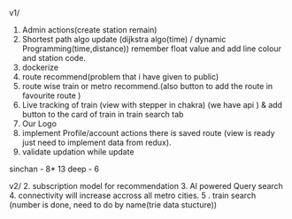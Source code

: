 v1/
1. Admin actions(create station remain)
2. Shortest path algo update (dijkstra algo(time) / dynamic Programming(time,distance)) remember float value and add line colour and station code. 
3. dockerize 
6. route recommend(problem that i have given to public)
7. route wise train or metro recommend.(also button to add the route in favourite route )
8. Live tracking of train (view with stepper in chakra) (we have api ) & add button to the card of train in train search tab
12. Our Logo 
13. implement Profile/account actions there is saved route (view is ready just need to implement data from redux).
15. validate updation while update 

sinchan -  8* 13 
deep - 6


v2/
2. subscription model for recommendation
3. AI powered Query search
4. connectivity will increase accross all metro cities.
5
. train search (number is done, need to do by name(trie data stucture))

